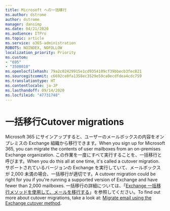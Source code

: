 ```yaml
---
title: Microsoft への一括移行
ms.author: dstrome
author: dstrome
manager: dansimp
ms.date: 04/21/2020
ms.audience: ITPro
ms.topic: article
ms.service: o365-administration
ROBOTS: NOINDEX, NOFOLLOW
localization_priority: Priority
ms.custom:
- "695"
- "3500010"
ms.openlocfilehash: 79a2c02429915e1cd9354109cf39bbecb3fec821
ms.sourcegitcommit: c6692ce0fa1358ec3529e59ca0ecdfdea4cdc759
ms.translationtype: HT
ms.contentlocale: ja-JP
ms.lasthandoff: 09/14/2020
ms.locfileid: "47731748"
---
```

# <a name="cutover-migrations"></a><span data-ttu-id="f1a33-102">一括移行</span><span class="sxs-lookup"><span data-stu-id="f1a33-102">Cutover migrations</span></span>

<span data-ttu-id="f1a33-103">Microsoft 365 にサインアップすると、ユーザーのメールボックスの内容をオンプレミスの Exchange 組織から移行できます。</span><span class="sxs-lookup"><span data-stu-id="f1a33-103">When you sign up for Microsoft 365, you can migrate the contents of user mailboxes from an on-premises Exchange organization.</span></span> <span data-ttu-id="f1a33-104">この作業を一度にすべて実行することを、一括移行と呼びます。</span><span class="sxs-lookup"><span data-stu-id="f1a33-104">When you do this all at one time, it's called a cutover migration.</span></span> <span data-ttu-id="f1a33-105">サポートされているバージョンの Exchange を実行していて、メールボックスが 2,000 未満の場合、一括移行が適切です。</span><span class="sxs-lookup"><span data-stu-id="f1a33-105">A cutover migration could be right for you if you're running a supported version of Exchange and have fewer than 2,000 mailboxes.</span></span> <span data-ttu-id="f1a33-106">一括移行の詳細については、「[Exchange 一括移行メソッドを使用して、メールを移行する](https://docs.microsoft.com/Exchange/mailbox-migration/cutover-migration-to-office-365)」を参照してください。</span><span class="sxs-lookup"><span data-stu-id="f1a33-106">To find out more about cutover migrations, take a look at: [Migrate email using the Exchange cutover method](https://docs.microsoft.com/Exchange/mailbox-migration/cutover-migration-to-office-365).</span></span>
  